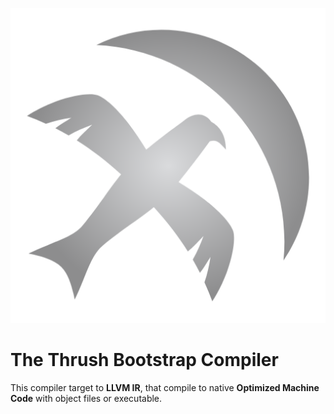 <p align="center">
  <img src= "https://github.com/Thrush-Lang/.github/blob/main/assets/Thrush.png" alt= "logo" style= "width: 2hv; height: 2hv;"> </img>
</p>

# The Thrush Bootstrap Compiler 

This compiler target to **LLVM IR**, that compile to native **Optimized Machine Code** with object files or executable.
